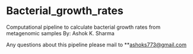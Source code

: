 # Bacterial_growth_rates
Computational pipeline to calculate bacterial growth rates from metagenomic samples
By: Ashok K. Sharma

Any questions about this pipeline please mail to **ashoks773@gmail.com

